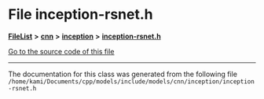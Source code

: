 

# File inception-rsnet.h



[**FileList**](files.md) **>** [**cnn**](dir_40be95ab8912b8deac694fbe2f8f2654.md) **>** [**inception**](dir_b2aa8ff22ef72860ed32a476dd9404fe.md) **>** [**inception-rsnet.h**](inception-rsnet_8h.md)

[Go to the source code of this file](inception-rsnet_8h_source.md)





































































------------------------------
The documentation for this class was generated from the following file `/home/kami/Documents/cpp/models/include/models/cnn/inception/inception-rsnet.h`

